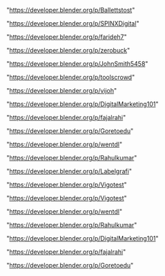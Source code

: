 "https://developer.blender.org/p/Ballettstost"

"https://developer.blender.org/p/SPINXDigital"

"https://developer.blender.org/p/farideh7"

"https://developer.blender.org/p/zerobuck"

"https://developer.blender.org/p/JohnSmith5458"

"https://developer.blender.org/p/toolscrowd"

"https://developer.blender.org/p/vijoh"

"https://developer.blender.org/p/DigitalMarketing101"

"https://developer.blender.org/p/fajalrahi"

"https://developer.blender.org/p/Goretoedu"

"https://developer.blender.org/p/wentdl"

"https://developer.blender.org/p/Rahulkumar"

"https://developer.blender.org/p/Labelgrafi"

"https://developer.blender.org/p/Vigotest"

 
"https://developer.blender.org/p/Vigotest"


"https://developer.blender.org/p/wentdl"


"https://developer.blender.org/p/Rahulkumar"


"https://developer.blender.org/p/DigitalMarketing101"


"https://developer.blender.org/p/fajalrahi"


"https://developer.blender.org/p/Goretoedu"


 
